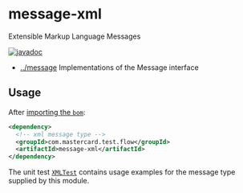 
<!-- title start -->

# message-xml

Extensible Markup Language Messages

[![javadoc](https://javadoc.io/badge2/com.mastercard.test.flow/message-xml/javadoc.svg)](https://javadoc.io/doc/com.mastercard.test.flow/message-xml)

 * [../message](..) Implementations of the Message interface

<!-- title end -->

## Usage

After [importing the `bom`](../../bom):

```xml
<dependency>
  <!-- xml message type -->
  <groupId>com.mastercard.test.flow</groupId>
  <artifactId>message-xml</artifactId>
</dependency>
```

The unit test [`XMLTest`][XMLTest] contains usage examples for the message type supplied by this module.

<!-- code_link_start -->

[XMLTest]: src/test/java/com/mastercard/test/flow/msg/xml/XMLTest.java

<!-- code_link_end -->
